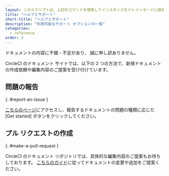 ```yaml
---
layout: このスクリプトは、上記のコマンドを使用してインスタンスをドレインモードに設定し、インスタンス上で実行中のジョブをモニタリングし、ジョブが完了するのを待ってからインスタンスを終了します。
title: "ヘルプとサポート"
short-title: "ヘルプとサポート"
description: "利用可能なサポート オプションの一覧"
categories:
  - reference
order: 3
---
```


ドキュメントの内容に不備・不足があり、 誠に申し訳ありません。

CircleCI のドキュメント サイトでは、以下の 2 つの方法で、新規ドキュメントの作成依頼や編集内容のご提案を受け付けています。

## 問題の報告
{: #report-an-issue }

[こちらのページ](https://github.com/circleci/circleci-docs/issues/new/choose)にアクセスし、報告するドキュメントの問題の種類に応じた [Get started] ボタンをクリックしてください。

## プル リクエストの作成
{: #make-a-pull-request }

CircleCI のドキュメント リポジトリでは、具体的な編集内容のご提案もお待ちしております。 [こちらのガイド](https://github.com/circleci/circleci-docs/blob/master/CONTRIBUTING.md#pull-requests)に従ってドキュメントの変更や追加をご提案ください。

